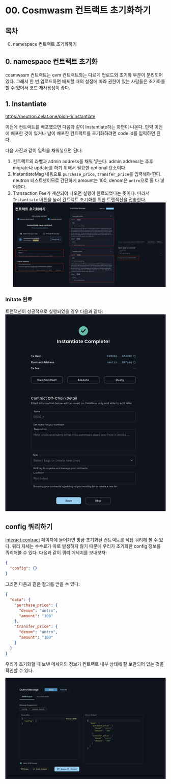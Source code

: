 # 00. Cosmwasm 컨트랙트 초기화하기  
## 목차
0. namespace 컨트랙트 초기화하기 


## 0. namespace 컨트랙트 초기화
cosmwasm 컨트랙트는 evm 컨트랙트와는 다르게 업로드와 초기화 부분이 분리되어 있다. 그래서 한 번 업로드하면 배포할 때의 설정에 따라 권한이 있는 사람들은 초기화를 할 수 있어서 코드 재사용성이 좋다. 

## 1. Instantiate
https://neutron.celat.one/pion-1/instantiate

이전에 컨트랙트를 배포헀으면 다음과 같이 Instantiate하는 화면이 나온다. 만약 이전에 배포한 것이 있거나 남이 배포한 컨트랙트를 초기화하려면 code id를 입력하면 된다. 

다음 사진과 같이 입력을 채워넣으면 된다: 
1. 컨트랙트의 라벨과 admin address를 채워 넣는다. admin address는 추후 migrate나 update를 하기 위해서 필요한 optional 요소이다. 
2. InstantiateMsg 내용으로 `purchase_price`, `transfer_price`를 입력해야 한다. neutron 테스트넷이므로 간단하게 amount는 100, denom은 `untrn`으로 둘 다 넣어준다.
3. Transaction Fee가 계산되어 나오면 실행이 완료되었다는 뜻이다. 따라서 `Instantiate` 버튼을 눌러 컨트랙트 초기화를 위한 트랜잭션을 전송한다. 
![](./assets/33_contract_initiate.png)

### Initate 완료 
트랜잭션이 성공적으로 실행되었을 경우 다음과 같다:
![](./assets/33_contract_initiate_complete.png)


## config 쿼리하기 
[interact contract](https://neutron.celat.one/pion-1/interact-contract) 페이지에 들어가면 방금 초기화된 컨트랙트를 직접 쿼리해 볼 수 있다. 쿼리 자체는 수수료가 따로 발생하지 않기 때문에 우리가 초기화한 config 정보를 쿼리해볼 수 있다. 다음과 같이 쿼리 메세지를 보내보자:
```json
{
  "config": {}
}
```

그러면 다음과 같은 결과를 받을 수 있다: 
```json
{
  "data": {
    "purchase_price": {
      "denom": "untrn",
      "amount": "100"
    },
    "transfer_price": {
      "denom": "untrn",
      "amount": "100"
    }
  }
}
```
우리가 초기화할 때 보낸 메세지의 정보가 컨트랙트 내부 상태에 잘 보관되어 있는 것을 확인할 수 있다. 

![](./assets/33_contract_config_query.png)